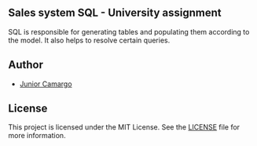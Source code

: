 ## Sales system SQL - University assignment

SQL is responsible for generating tables and populating them according to the model. It also helps to resolve certain queries.

## Author

- [Junior Camargo](https://github.com/JuniorC07)

## License

This project is licensed under the MIT License. See the [LICENSE](LICENSE) file for more information.